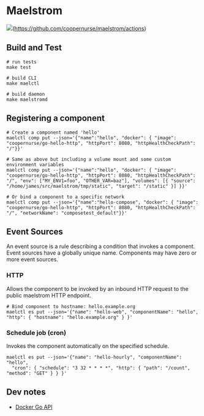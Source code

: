 # Maelstrom

![](https://github.com/coopernurse/maelstrom/workflows/test/badge.svg)(https://github.com/coopernurse/maelstrom/actions)

## Build and Test

```
# run tests
make test

# build CLI
make maelctl

# build daemon
make maelstromd
```

## Registering a component

```
# Create a component named 'hello'
maelctl comp put --json='{"name":"hello", "docker": { "image": "coopernurse/go-hello-http", "httpPort": 8080, "httpHealthCheckPath": "/"}}'

# Same as above but including a volume mount and some custom environment variables
maelctl comp put --json='{"name":"hello", "docker": { "image": "coopernurse/go-hello-http", "httpPort": 8080, "httpHealthCheckPath": "/", "env": ["MY_ENV1=foo", "OTHER_VAR=baz"], "volumes": [{ "source": "/home/james/src/maelstrom/tmp/static", "target": "/static" }] }}'

# Or bind a component to a specific network
maelctl comp put --json='{"name":"hello-compose", "docker": { "image": "coopernurse/go-hello-http", "httpPort": 8080, "httpHealthCheckPath": "/", "networkName": "composetest_default"}}'
```

## Event Sources

An event source is a rule describing a condition that invokes a component.  Event sources have a globally unique name.
Components may have zero or more event sources.

### HTTP

Allows the component to be invoked by an inbound HTTP request to the public maelstrom HTTP endpoint.

```
# Bind component to hostname: hello.example.org
maelctl es put --json='{"name": "hello-web", "componentName": "hello", "http": { "hostname": "hello.example.org" } }'
```

### Schedule job (cron)

Invokes the component automatically on the specified schedule.

```
maelctl es put --json='{"name": "hello-hourly", "componentName": "hello", 
  "cron": { "schedule": "3 32 * * * *", "http": { "path": "/count", "method": "GET" } } }'
```


## Dev notes

* [Docker Go API](https://docs.docker.com/develop/sdk/examples/#list-and-manage-containers)